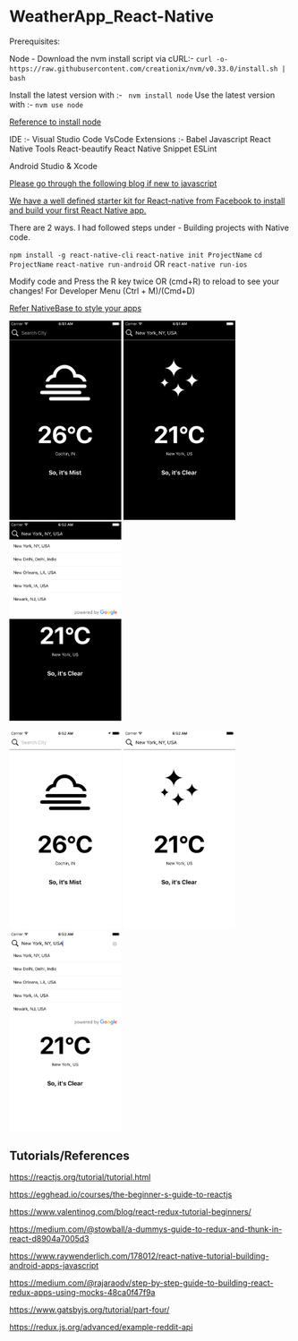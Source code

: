 # WeatherApp_React-Native

Prerequisites:

Node -
Download the nvm install script via cURL:-
`curl -o- https://raw.githubusercontent.com/creationix/nvm/v0.33.0/install.sh | bash`

Install the latest version with :- ` nvm install node`
Use the latest version with :-  `nvm use node`

[Reference to install node](http://nodesource.com/blog/installing-node-js-tutorial-using-nvm-on-mac-os-x-and-ubuntu/)

IDE :- Visual Studio Code
VsCode Extensions :- 
            Babel Javascript
            React Native Tools
            React-beautify
            React Native Snippet
            ESLint
            

Android Studio & Xcode

[Please go through the following blog if new to javascript](https://medium.com/the-react-native-log/a-brief-overview-of-es6-for-react-native-developers-15e7c68315da)

[We have a well defined starter kit for React-native from Facebook to install and build your first React Native app.
](https://facebook.github.io/react-native/docs/getting-started.html)

There are 2 ways.
I had followed steps under - Building projects with Native code.

`npm install -g react-native-cli`
`react-native init ProjectName`
`cd ProjectName`
`react-native run-android` OR `react-native run-ios`

Modify code and Press the R key twice OR (cmd+R) to reload to see your changes!
For Developer Menu (Ctrl + M)/(Cmd+D) 

[Refer NativeBase to style your apps](https://nativebase.io/kitchen-sink-app)


<img src="https://github.com/angitha-das/WeatherApp_React-Native/blob/master/screenshots/Simulator%20Screen%20Shot%20-%20iPhone%206%20-%202018-07-10%20at%2012.21.26.png" width=200px/> <img src="https://github.com/angitha-das/WeatherApp_React-Native/blob/master/screenshots/Simulator%20Screen%20Shot%20-%20iPhone%206%20-%202018-07-10%20at%2012.21.57.png" width=200px/> <img src="https://github.com/angitha-das/WeatherApp_React-Native/blob/master/screenshots/Simulator%20Screen%20Shot%20-%20iPhone%206%20-%202018-07-10%20at%2012.22.02.png" width=200px/>

<img src="https://github.com/angitha-das/WeatherApp_React-Native/blob/master/screenshots/Simulator%20Screen%20Shot%20-%20iPhone%206%20-%202018-07-10%20at%2012.22.45.png" width=200px/> <img src="https://github.com/angitha-das/WeatherApp_React-Native/blob/master/screenshots/Simulator%20Screen%20Shot%20-%20iPhone%206%20-%202018-07-10%20at%2012.22.55.png" width=200px/> <img src="https://github.com/angitha-das/WeatherApp_React-Native/blob/master/screenshots/Simulator%20Screen%20Shot%20-%20iPhone%206%20-%202018-07-10%20at%2012.23.00.png" width=200px/>

## Tutorials/References

https://reactjs.org/tutorial/tutorial.html

https://egghead.io/courses/the-beginner-s-guide-to-reactjs

https://www.valentinog.com/blog/react-redux-tutorial-beginners/

https://medium.com/@stowball/a-dummys-guide-to-redux-and-thunk-in-react-d8904a7005d3

https://www.raywenderlich.com/178012/react-native-tutorial-building-android-apps-javascript

https://medium.com/@rajaraodv/step-by-step-guide-to-building-react-redux-apps-using-mocks-48ca0f47f9a

https://www.gatsbyjs.org/tutorial/part-four/

https://redux.js.org/advanced/example-reddit-api


